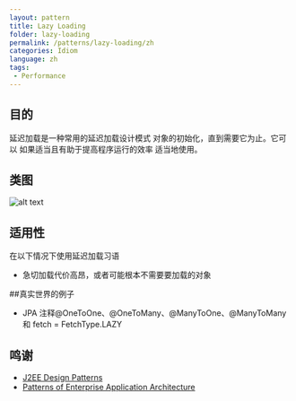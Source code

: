 ```yaml
---
layout: pattern
title: Lazy Loading
folder: lazy-loading
permalink: /patterns/lazy-loading/zh
categories: Idiom
language: zh
tags:
 - Performance
---
```


## 目的
延迟加载是一种常用的延迟加载设计模式
对象的初始化，直到需要它为止。它可以
如果适当且有助于提高程序运行的效率
适当地使用。

## 类图
![alt text](./etc/lazy-loading.png "Lazy Loading")

## 适用性
在以下情况下使用延迟加载习语

* 急切加载代价高昂，或者可能根本不需要要加载的对象

##真实世界的例子

* JPA 注释@OneToOne、@OneToMany、@ManyToOne、@ManyToMany 和 fetch = FetchType.LAZY

## 鸣谢

* [J2EE Design Patterns](https://www.amazon.com/gp/product/0596004273/ref=as_li_tl?ie=UTF8&camp=1789&creative=9325&creativeASIN=0596004273&linkCode=as2&tag=javadesignpat-20&linkId=48d37c67fb3d845b802fa9b619ad8f31)
* [Patterns of Enterprise Application Architecture](https://www.amazon.com/gp/product/0321127420/ref=as_li_tl?ie=UTF8&camp=1789&creative=9325&creativeASIN=0321127420&linkCode=as2&tag=javadesignpat-20&linkId=d9f7d37b032ca6e96253562d075fcc4a)
